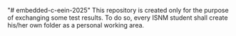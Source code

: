 "# embedded-c-eein-2025"
This repository is created only for the purpose of exchanging some test results. 
To do so, every ISNM student shall create his/her own folder as a personal working area.

